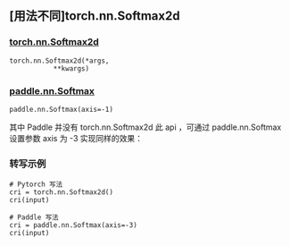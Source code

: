 ## [用法不同]torch.nn.Softmax2d

### [torch.nn.Softmax2d](https://pytorch.org/docs/stable/generated/torch.nn.Softmax2d.html?highlight=softmax2d#torch.nn.Softmax2d)

```
torch.nn.Softmax2d(*args,
           **kwargs)
```

### [paddle.nn.Softmax](no)

```
paddle.nn.Softmax(axis=-1)
```

其中 Paddle 并没有 torch.nn.Softmax2d 此 api ，可通过 paddle.nn.Softmax 设置参数 axis 为 -3 实现同样的效果：

### 转写示例

```
# Pytorch 写法
cri = torch.nn.Softmax2d()
cri(input)

# Paddle 写法
cri = paddle.nn.Softmax(axis=-3)
cri(input)
```
